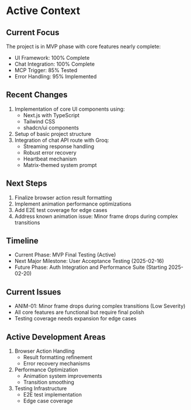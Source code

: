 # Active Context

## Current Focus
The project is in MVP phase with core features nearly complete:
- UI Framework: 100% Complete
- Chat Integration: 100% Complete
- MCP Trigger: 85% Tested
- Error Handling: 95% Implemented

## Recent Changes
1. Implementation of core UI components using:
   - Next.js with TypeScript
   - Tailwind CSS
   - shadcn/ui components
2. Setup of basic project structure
3. Integration of chat API route with Groq:
   - Streaming response handling
   - Robust error recovery
   - Heartbeat mechanism
   - Matrix-themed system prompt

## Next Steps
1. Finalize browser action result formatting
2. Implement animation performance optimizations
3. Add E2E test coverage for edge cases
4. Address known animation issue: Minor frame drops during complex transitions

## Timeline
- Current Phase: MVP Final Testing (Active)
- Next Major Milestone: User Acceptance Testing (2025-02-16)
- Future Phase: Auth Integration and Performance Suite (Starting 2025-02-20)

## Current Issues
- ANIM-01: Minor frame drops during complex transitions (Low Severity)
- All core features are functional but require final polish
- Testing coverage needs expansion for edge cases

## Active Development Areas
1. Browser Action Handling
   - Result formatting refinement
   - Error recovery mechanisms
2. Performance Optimization
   - Animation system improvements
   - Transition smoothing
3. Testing Infrastructure
   - E2E test implementation
   - Edge case coverage
